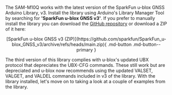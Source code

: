 The SAM-M10Q works with the latest version of the SparkFun u-blox GNSS Arduino Library, v3. Install the library using Arduino's Library Manager Tool by searching for <b>'SparkFun u-blox GNSS v3'</b>. If you prefer to manually install the library you can download the [GitHub repository](https://github.com/sparkfun/SparkFun_u-blox_GNSS_v3) or download a ZIP of it here:

<center>
[SparkFun u-blox GNSS v3 (ZIP)](https://github.com/sparkfun/SparkFun_u-blox_GNSS_v3/archive/refs/heads/main.zip){ .md-button .md-button--primary }
</center>

The third version of this library complies with u-blox's updated UBX protocol that depreciates the UBX-CFG commands. These still work but are depreciated and u-blox now recommends using the updated VALSET, VALGET, and VALDEL commands included in v3 of the library. With the library installed, let's move on to taking a look at a couple of examples from the library.
